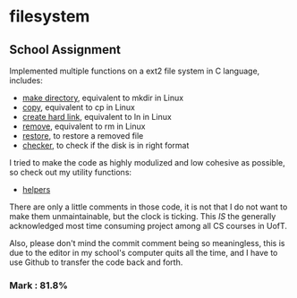 # filesystem

## School Assignment

Implemented multiple functions on a ext2 file system in C language, includes: 
  - [make directory](https://github.com/leonyhenn/filesystem/blob/master/ext2_mkdir.c), equivalent to mkdir in Linux
  - [copy](https://github.com/leonyhenn/filesystem/blob/master/ext2_cp.c), equivalent to cp in Linux
  - [create hard link](https://github.com/leonyhenn/filesystem/blob/master/ext2_ln.c), equivalent to ln in Linux
  - [remove](https://github.com/leonyhenn/filesystem/blob/master/ext2_rm.c), equivalent to rm in Linux
  - [restore](https://github.com/leonyhenn/filesystem/blob/master/ext2_restore.c), to restore a removed file
  - [checker](https://github.com/leonyhenn/filesystem/blob/master/ext2_checker.c), to check if the disk is in right format

I tried to make the code as highly modulized and low cohesive as possible, so check out my utility functions:
  - [helpers](https://github.com/leonyhenn/filesystem/blob/master/helpers.c)
  
There are only a little comments in those code, it is not that I do not want to make them unmaintainable, but the clock is ticking. This _IS_ the generally acknowledged
 most time consuming project among all CS courses in UofT.
 
Also, please don't mind the commit comment being so meaningless, this is due to the editor in my school's computer quits all the time, and I have to use Github to transfer the code back and forth.
  
### Mark : 81.8%

